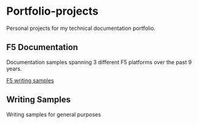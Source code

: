 # Portfolio-projects
Personal projects for my technical documentation portfolio.

## F5 Documentation 
Documentation samples spanning 3 different F5 platforms over the past 9 years.

[F5 writing samples](Portfolio-projects/f5-writing-samples)

## Writing Samples

Writing samples for general purposes

